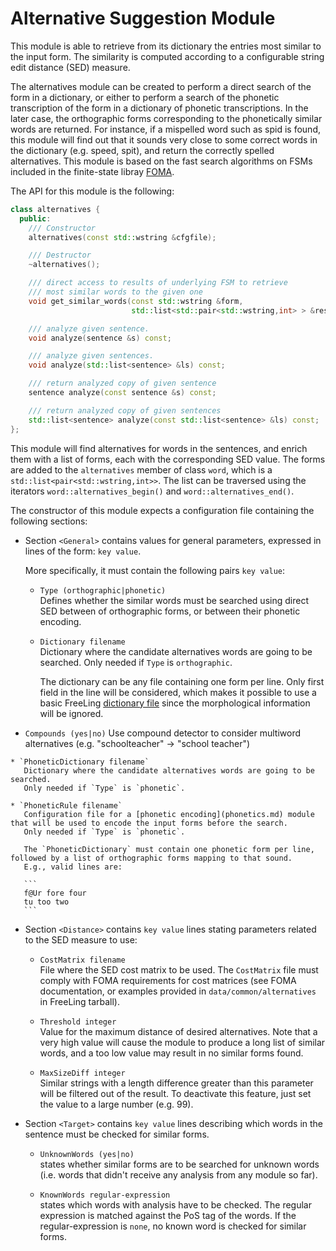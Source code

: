 # Alternative Suggestion Module 

This module is able to retrieve from its dictionary the entries most similar to the input form. The similarity is computed according to a configurable string edit distance (SED) measure.

The alternatives module can be created to perform a direct search of the form in a dictionary, or either to perform a search of the phonetic transcription of the form in a dictionary of phonetic transcriptions. In the later case, the orthographic forms corresponding to the phonetically similar words are returned. For instance, if a mispelled word such as spid is found, this module will find out that it sounds very close to some correct words in the dictionary (e.g. speed, spit), and return the correctly spelled alternatives. This module is based on the fast search algorithms on FSMs included in the finite-state libray [FOMA](http://code.google.com/p/foma).

The API for this module is the following:

```C++
class alternatives {
  public:
    /// Constructor
    alternatives(const std::wstring &cfgfile);

    /// Destructor
    ~alternatives();

    /// direct access to results of underlying FSM to retrieve
    /// most similar words to the given one
    void get_similar_words(const std::wstring &form,  
                           std::list<std::pair<std::wstring,int> > &results) const;

    /// analyze given sentence.
    void analyze(sentence &s) const;

    /// analyze given sentences.
    void analyze(std::list<sentence> &ls) const;

    /// return analyzed copy of given sentence
    sentence analyze(const sentence &s) const;

    /// return analyzed copy of given sentences
    std::list<sentence> analyze(const std::list<sentence> &ls) const;
};
```

This module will find alternatives for words in the sentences, and enrich them with a list of forms, each with the corresponding SED value. The forms are added to the `alternatives` member of class `word`, which is a `std::list<pair<std::wstring,int>>`. The list can be traversed using the iterators `word::alternatives_begin()` and `word::alternatives_end()`.

The constructor of this module expects a configuration file containing the following sections:

*   Section `<General>` contains values for general parameters, expressed in lines of the form: `key value`.

    More specifically, it must contain the following pairs `key value`:

    * `Type (orthographic|phonetic)`  
      Defines whether the similar words must be searched using direct SED between of orthographic forms, or between their phonetic encoding.

    * `Dictionary filename`  
       Dictionary where the candidate alternatives words are going to be searched.
       Only needed if `Type` is `orthographic`.

       The dictionary can be any file containing one form per line. Only first field in the line will be considered, which makes it possible to use a basic FreeLing [dictionary file](dictionary.md) since the morphological information will be ignored.

   * `Compounds (yes|no)`
       Use compound detector to consider multiword alternatives (e.g. "schoolteacher" -> "school teacher")

    * `PhoneticDictionary filename`  
       Dictionary where the candidate alternatives words are going to be searched.
       Only needed if `Type` is `phonetic`.

    * `PhoneticRule filename`  
       Configuration file for a [phonetic encoding](phonetics.md) module that will be used to encode the input forms before the search.
       Only needed if `Type` is `phonetic`.

       The `PhoneticDictionary` must contain one phonetic form per line, followed by a list of orthographic forms mapping to that sound. 
       E.g., valid lines are:

       ```
       f@Ur fore four
       tu too two
       ``` 

*   Section `<Distance>` contains `key value` lines stating parameters related to the SED measure to use:

    * `CostMatrix filename`  
      File where the SED cost matrix to be used. The `CostMatrix` file must comply with FOMA requirements for cost matrices (see FOMA documentation, or examples provided in `data/common/alternatives` in FreeLing tarball).

    * `Threshold integer`  
      Value for the maximum distance of desired alternatives. Note that a very high value will cause the module to produce a long list of similar words, and a too low value may result in no similar forms found.

    * `MaxSizeDiff integer`  
      Similar strings with a length difference greater than this parameter will be filtered out of the result. To deactivate this feature, just set the value to a large number (e.g. 99).

* Section `<Target>` contains `key value` lines describing which words in the sentence must be checked for similar forms.

    * `UnknownWords (yes|no)`  
      states whether similar forms are to be searched for unknown words (i.e. words that didn't receive any analysis from any module so far).

    * `KnownWords regular-expression`  
      states which words with analysis have to be checked. The regular expression is matched against the PoS tag of the words. If the regular-expression is `none`, no known word is checked for similar forms.
